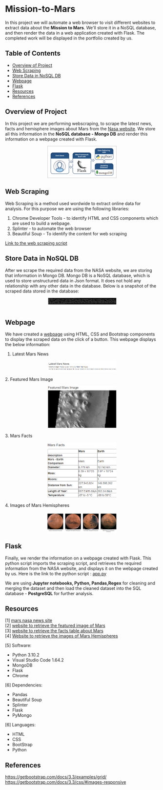 # Mission-to-Mars
In this project we will automate a web browser to visit different websites to extract data about the **Mission to Mars**. We'll store it in a NoSQL database, and then render the data in a web application created with Flask. The completed work will be displayed in the portfolio created by us.


## Table of Contents
- [Overview of Project](#OverviewProject)
- [Web Scraping](#web_scraping)
- [Store Data in NoSQL DB](#store_db)
- [Webpage](#webpage)
- [Flask](#flask)
- [Resources](#resources)
- [References](#references)


## <a name="OverviewProject"></a>Overview of Project
In this project we are performing webscraping, to scrape the latest news, facts and hemisphere images about Mars from the [Nasa website]('https://redplanetscience.com'). We store all this information in the **NoSQL database - Mongo DB** and render this information on a webpage created with Flask.

<p align="center"> <img src = "Images/outline.png" width ="45%"> </p> 

## <a name="web_scraping"></a>Web Scraping

Web Scraping is a method used wordwide to extract online data for analysis. For this purpose we are using the following libraries:
1. Chrome Developer Tools - to identify HTML and CSS components which are used to build a webpage.
1. Splinter - to automate the web browser
2. Beautiful Soup - To identify the content for web scraping

[Link to the web scraping script](scraping.py)


## <a name="store_db"></a>Store Data in NoSQL DB

After we scrape the required data from the NASA website, we are storing that information in Mongo DB. Mongo DB is a NoSQL database, which is used to store unstructured data in Json format. It does not hold any relationship with any other data in the database.
Below is a snapshot of the scraped data stored in the database:

<p align="center"> <img src = "Images/db.png" width ="45%"> </p> 

## <a name="webpage"></a>Webpage

We have created a [webpage](templates/index.html) using HTML, CSS and Bootstrap components to display the scraped data on the click of a button. This webpage displays the below information:
1. Latest Mars News
<p align="center"> <img src = "Images/news.png" width ="45%"> </p> 
2. Featured Mars Image
<p align="center"> <img src = "Images/featured_image.png" width ="45%"> </p> 
3. Mars Facts
<p align="center"> <img src = "Images/facts.png" width ="45%"> </p> 
4. Images of Mars Hemispheres
<p align="center"> <img src = "Images/hemisphere.png" width ="45%"> </p> 

## <a name="flask"></a>Flask
Finally, we render the information on a webpage created with Flask. This python script imports the scraping script, and retrieves the required information from the NASA website, and displays it on the webpage created by us.
Here is the link to the python script : [app.py](app.py)

We are using **Jupyter notebooks, Python, Pandas,Regex** for cleaning and merging the dataset and then load the cleaned dataset into the SQL database - **PostgreSQL** for further analysis. 


## <a name="resources"></a> Resources
[1] [mars nasa news site](https://redplanetscience.com) <br>
[2] [website to retrieve the featured image of Mars](https://spaceimages-mars.com)  <br>
[3] [website to retrieve the facts table about Mars](https://galaxyfacts-mars.com) <br>
[4] [Website to retrieve the images of Mars Hemispheres](https://marshemispheres.com/) <br>

[5] Software: 
* Python 3.10.2
* Visual Studio Code 1.64.2
* MongoDB
* Flask
* Chrome

[6] Dependencies:
* Pandas
* Beautiful Soup
* Splinter
* Flask
* PyMongo

[6] Languages:
* HTML
* CSS
* BootStrap
* Python

## <a name="references"></a> References

https://getbootstrap.com/docs/3.3/examples/grid/<br>
https://getbootstrap.com/docs/3.3/css/#images-responsive


